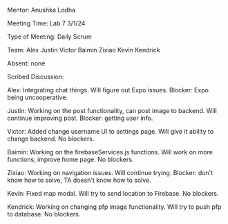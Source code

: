 Mentor: Anushka Lodha

Meeting Time: Lab 7 3/1/24

Type of Meeting: Daily Scrum

Team: Alex Justin Victor Baimin Zixiao Kevin Kendrick

Absent: none

Scribed Discussion:

Alex: Integrating chat things. Will figure out Expo issues. Blocker: Expo being uncooperative.

Justin: Working on the post functionality, can post image to backend. Will continue improving post. Blocker: getting user info.

Victor: Added change username UI to settings page. Will give it ability to change backend. No blockers. 

Baimin: Working on the firebaseServices.js functions. Will work on more functions, improve home page. No blockers.

Zixiao: Working on navigation issues. Will continue trying. Blocker: don't know how to solve, TA doesn't know how to solve.

Kevin: Fixed map modal. Will try to send location to Firebase. No blockers. 

Kendrick: Working on changing pfp image functionality. Will try to push pfp to database. No blockers.
